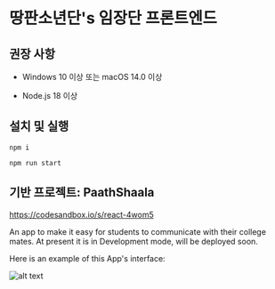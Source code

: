 # 땅판소년단's 임장단 프론트엔드

## 권장 사항
- Windows 10 이상 또는 macOS 14.0 이상

- Node.js 18 이상

## 설치 및 실행

`npm i`

`npm run start`



## 기반 프로젝트: PaathShaala
https://codesandbox.io/s/react-4wom5

An app to make it easy for students to communicate with their college mates. At present it is in Development mode, will be deployed soon.

Here is an example of this App's interface:

![alt text](https://user-images.githubusercontent.com/79743704/122909534-eb290a80-d372-11eb-8a1c-36783182ee8b.png)


